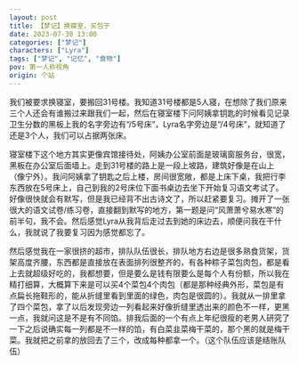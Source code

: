 ```yaml
---
layout: post
title: 【梦记】换寝室，买包子
date: 2023-07-30 13:00
categories: ["梦记"]
characters: ["Lyra"]
tags: ["梦记", "记忆", "食物"]
pov: 第一人称视角
origin: 个站
---
```


我们被要求换寝室，要搬回31号楼。我知道31号楼都是5人寝，在想除了我们原来三个人还会有谁搬过来跟我们一起，然后在寝室楼下问阿姨拿钥匙的时候看见记录卫生分数的黑板上我的名字旁边有“/5号床”，Lyra名字旁边是“/4号床”，就知道了还是3个人，我们可以占据两张床。

寝室楼下这个地方其实更像宾馆接待处，阿姨办公室前面是玻璃窗服务台，很宽，黑板在办公室后面墙上。走到31号楼的路上是一段上坡路，建筑好像是在山上（像宁外）。我问阿姨拿了钥匙之后上楼，房间很宽敞，都是上床下桌，我把行李东西放在5号床上，自己到我的2号床位下面书桌边去坐下开始复习语文考试了。好像很快就会有默写，但是我已经背不出古诗文了，所以赶紧要复习。摊开了一张很大的语文试卷/练习卷，直接翻到默写的地方，第一题是问“风萧萧兮易水寒”的前半句，我不会。然后感觉Lyra从我背后走过去到她的床边去，顺便问我在干什么，我就说了我要复习因为感觉都忘了。

然后感觉我在一家很挤的超市，排队队伍很长，排队地方右边是很多熟食货架，货架高度齐腰，东西都是直接放在表面排列很整齐的，有各种粽子菜包肉包，都是看上去就超级好吃的，我都想要，但是要么是钱有限要么是每个人有份额，所以我在精打细算，大概算下来是可以买4个菜包4个肉包（都是那种经典外形，菜包是有点扁长拖鞋形的，能从折缝里看到里面的绿色，肉包是很圆的）。我就从一排里拿了四个菜包，拿了以后发现旁边一列看起来好像折缝里透出来的颜色不一样，更黑一点，我就问这是不是有不同馅。排我后面的一个有点上年纪很瘦的老男人研究了一下之后说确实每一列都是不一样的馅，有白菜韭菜梅干菜的，那个黑的就是梅干菜。我就把之前拿的放回去了三个，改成每种都拿一个。（这个队伍应该是结账队伍）
